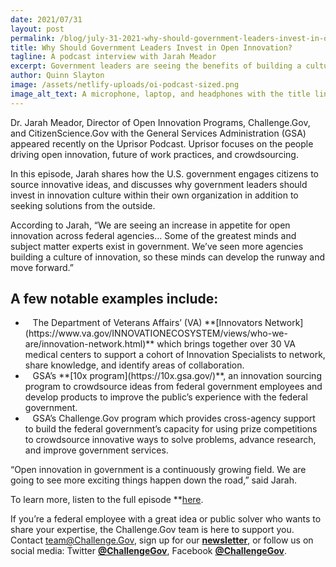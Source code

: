 ```yaml
---
date: 2021/07/31
layout: post
permalink: /blog/july-31-2021-why-should-government-leaders-invest-in-open-innovation/
title: Why Should Government Leaders Invest in Open Innovation? 
tagline: A podcast interview with Jarah Meador
excerpt: Government leaders are seeing the benefits of building a culture of innovation within their agencies.
author: Quinn Slayton
image: /assets/netlify-uploads/oi-podcast-sized.png
image_alt_text: A microphone, laptop, and headphones with the title line "Why Should Government Leaders Invest in Open Innovation?"
---
```

Dr. Jarah Meador, Director of Open Innovation Programs, Challenge.Gov, and CitizenScience.Gov with the General Services Administration (GSA) appeared recently on the Uprisor Podcast. Uprisor focuses on the people driving open innovation, future of work practices, and crowdsourcing.

In this episode, Jarah shares how the U.S. government engages citizens to source innovative ideas, and discusses why government leaders should invest in innovation culture within their own organization in addition to seeking solutions from the outside.

According to Jarah, “We are seeing an increase in appetite for open innovation across federal agencies… Some of the greatest minds and subject matter experts exist in government. We’ve seen more agencies building a culture of innovation, so these minds can develop the runway and move forward.”

## A few notable examples include:
<p><ul>
<li><span style="font-weight: 400;"> &nbsp;&nbsp;</span> <span style="font-weight: 400;">The Department of Veterans Affairs’ (VA) **[Innovators Network](https://www.va.gov/INNOVATIONECOSYSTEM/views/who-we-are/innovation-network.html)** which brings together over 30 VA medical centers to support a cohort of Innovation Specialists to network, share knowledge, and identify areas of collaboration.</span></li>
<li><span style="font-weight: 400;"> &nbsp;&nbsp;</span> <span style="font-weight: 400;">GSA’s **[10x program](https://10x.gsa.gov/)**, an innovation sourcing program to crowdsource ideas from federal government employees and develop products to improve the public’s experience with the federal government.</span></li>
<li><span style="font-weight: 400;"> &nbsp;&nbsp;</span> <span style="font-weight: 400;">GSA’s Challenge.Gov program which provides cross-agency support to build the federal government’s capacity for using prize competitions to crowdsource innovative ways to solve problems, advance research, and improve government services.</span></li>
</ul></p>

“Open innovation in government is a continuously growing field. We are going to see more exciting things happen down the road,” said Jarah.

To learn more, listen to the full episode **[here](https://www.uprisor.com/podcasts/ep030).

If you’re a federal employee with a great idea or public solver who wants to share your expertise, the Challenge.Gov team is here to support you. Contact team@Challenge.Gov, sign up for our **[newsletter](https://public.govdelivery.com/accounts/USGSATTS/subscriber/new?qsp=USGSATTS_6)**, or follow us on social media: Twitter **[@ChallengeGov](https://twitter.com/challengegov)**, Facebook **[@ChallengeGov](https://www.facebook.com/ChallengeGov/)**.
